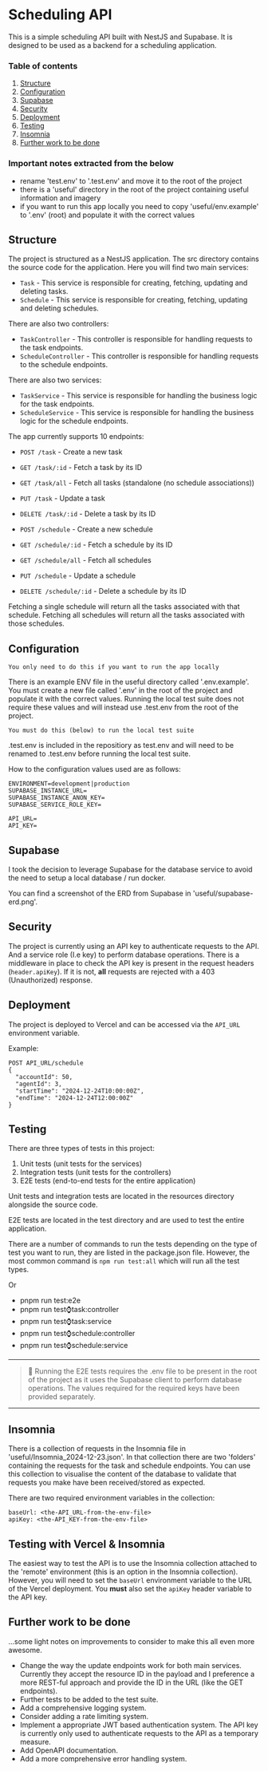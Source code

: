 # Scheduling API

This is a simple scheduling API built with NestJS and Supabase. It is designed to be used as a backend for a scheduling application.

### Table of contents

1. [Structure](#structure)
2. [Configuration](#configuration)
3. [Supabase](#supabase)
4. [Security](#security)
5. [Deployment](#deployment)
6. [Testing](#testing)
7. [Insomnia](#insomnia)
8. [Further work to be done](#further-work-to-be-done)

### Important notes extracted from the below
* rename 'test.env' to '.test.env' and move it to the root of the project
* there is a 'useful' directory in the root of the project containing useful information and imagery
* if you want to run this app locally you need to copy 'useful/env.example' to '.env' (root) and populate it with the correct values

## Structure

The project is structured as a NestJS application. The src directory contains the source code for the application. Here you will find two main services:

- `Task` - This service is responsible for creating, fetching, updating and deleting tasks.
- `Schedule` - This service is responsible for creating, fetching, updating and deleting schedules.

There are also two controllers:

- `TaskController` - This controller is responsible for handling requests to the task endpoints.
- `ScheduleController` - This controller is responsible for handling requests to the schedule endpoints.

There are also two services:

- `TaskService` - This service is responsible for handling the business logic for the task endpoints.
- `ScheduleService` - This service is responsible for handling the business logic for the schedule endpoints.

The app currently supports 10 endpoints:

- `POST /task` - Create a new task
- `GET /task/:id` - Fetch a task by its ID
- `GET /task/all` - Fetch all tasks (standalone (no schedule associations))
- `PUT /task` - Update a task
- `DELETE /task/:id` - Delete a task by its ID

- `POST /schedule` - Create a new schedule
- `GET /schedule/:id` - Fetch a schedule by its ID
- `GET /schedule/all` - Fetch all schedules
- `PUT /schedule` - Update a schedule
- `DELETE /schedule/:id` - Delete a schedule by its ID

Fetching a single schedule will return all the tasks associated with that schedule.
Fetching all schedules will return all the tasks associated with those schedules.

## Configuration

```You only need to do this if you want to run the app locally```

There is an example ENV file in the useful directory called '.env.example'. You must create a new file called '.env' in the root of the project and populate it with the correct values. Running the local test suite does not require these values and will instead use .test.env from the root of the project.

```You must do this (below) to run the local test suite```

.test.env is included in the repositiory as test.env and will need to be renamed to .test.env before running the local test suite.

How to the configuration values used are as follows:

```
ENVIRONMENT=development|production
SUPABASE_INSTANCE_URL=
SUPABASE_INSTANCE_ANON_KEY=
SUPABASE_SERVICE_ROLE_KEY=

API_URL=
API_KEY=
```

## Supabase

I took the decision to leverage Supabase for the database service to avoid the need to setup a local database / run docker.

You can find a screenshot of the ERD from Supabase in 'useful/supabase-erd.png'.

## Security

The project is currently using an API key to authenticate requests to the API. And a service role (I.e key) to perform database operations. There is a middleware in place to check the API key is present in the request headers (```header.apiKey```). If it is not, **all** requests are rejected with a 403 (Unauthorized) response.

## Deployment

The project is deployed to Vercel and can be accessed via the ```API_URL``` environment variable.

Example:

```
POST API_URL/schedule
{
  "accountId": 50,
  "agentId": 3,
  "startTime": "2024-12-24T10:00:00Z",
  "endTime": "2024-12-24T12:00:00Z"
}
```

## Testing

There are three types of tests in this project:

1. Unit tests (unit tests for the services)
2. Integration tests (unit tests for the controllers)
3. E2E tests (end-to-end tests for the entire application)

Unit tests and integration tests are located in the resources directory alongside the source code.

E2E tests are located in the test directory and are used to test the entire application.

There are a number of commands to run the tests depending on the type of test you want to run, they are listed in the package.json file. However, the most common command is `npm run test:all` which will run all the test types.

Or 

* pnpm run test:e2e
* pnpm run test:watch:task:controller
* pnpm run test:watch:task:service
* pnpm run test:watch:schedule:controller
* pnpm run test:watch:schedule:service

---

>  📝  Running the E2E tests requires the .env file to be present in the root of the project as it uses the Supabase client to perform database operations. The values required for the required keys have been provided separately.

---

## Insomnia

There is a collection of requests in the Insomnia file in 'useful/Insomnia_2024-12-23.json'. In that collection there are two 'folders' containing the requests for the task and schedule endpoints. You can use this collection to visualise the content of the database to validate that requests you make have been received/stored as expected.

There are two required environment variables in the collection:

```
baseUrl: <the-API_URL-from-the-env-file>
apiKey: <the-API_KEY-from-the-env-file>
```

## Testing with Vercel & Insomnia

The easiest way to test the API is to use the Insomnia collection attached to the 'remote' environment (this is an option in the Insomnia collection). However, you will need to set the ```baseUrl``` environment variable to the URL of the Vercel deployment. You **must** also set the ```apiKey``` header variable to the API key.

## Further work to be done

...some light notes on improvements to consider to make this all even more awesome.

* Change the way the update endpoints work for both main services. Currently they accept the resource ID in the payload and I preference a more REST-ful approach and provide the ID in the URL (like the GET endpoints).
* Further tests to be added to the test suite.
* Add a comprehensive logging system.
* Consider adding a rate limiting system.
* Implement a appropriate JWT based authentication system. The API key is currently only used to authenticate requests to the API as a temporary measure.
* Add OpenAPI documentation.
* Add a more comprehensive error handling system.
